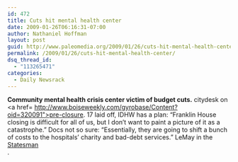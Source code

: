 ```yaml
---
id: 472
title: Cuts hit mental health center
date: 2009-01-26T06:16:31-07:00
author: Nathaniel Hoffman
layout: post
guid: http://www.paleomedia.org/2009/01/26/cuts-hit-mental-health-center/
permalink: /2009/01/26/cuts-hit-mental-health-center/
dsq_thread_id:
  - "113265471"
categories:
  - Daily Newsrack
---
```

**Community mental health crisis center victim of budget cuts.** citydesk on <a href= http://www.boiseweekly.com/gyrobase/Content?oid=320091">pre-closure</a>. 17 laid off, IDHW has a plan: &#8220;Franklin House closing is difficult for all of us, but I don&#8217;t want to paint a picture of it as a catastrophe.&#8221; Docs not so sure: &#8220;Essentially, they are going to shift a bunch of costs to the hospitals&#8217; charity and bad-debt services.&#8221; LeMay in the [Statesman  
](http://www.idahostatesman.com/eyepiece/story/646022.html) .